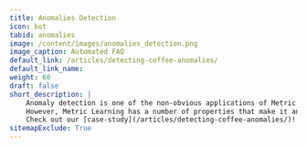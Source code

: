 ```yaml
---
title: Anomalies Detection
icon: bot
tabid: anomalies
image: /content/images/anomalies_detection.png
image_caption: Automated FAQ
default_link: /articles/detecting-coffee-anomalies/
default_link_name: 
weight: 60
draft: false
short_description: |
    Anomaly detection is one of the non-obvious applications of Metric Learning.
    However, Metric Learning has a number of properties that make it an excellent way to approach anomaly detection.
    Check out our [case-study](/articles/detecting-coffee-anomalies/)!
sitemapExclude: True
---
```

